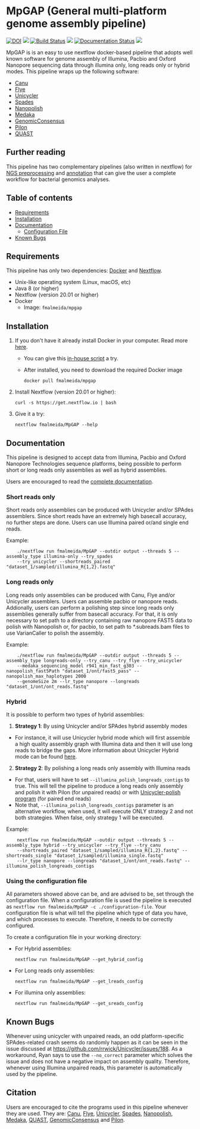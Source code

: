 # MpGAP (General multi-platform genome assembly pipeline)

[![DOI](https://zenodo.org/badge/200904121.svg)](https://zenodo.org/badge/latestdoi/200904121) ![](https://img.shields.io/github/v/release/fmalmeida/MpGAP) [![Build Status](https://travis-ci.org/fmalmeida/MpGAP.svg?branch=master)](https://travis-ci.org/fmalmeida/MpGAP) ![](https://img.shields.io/docker/cloud/build/fmalmeida/mpgap) [![Documentation Status](https://readthedocs.org/projects/mpgap/badge/?version=latest)](https://mpgap.readthedocs.io/en/latest/?badge=latest) ![](https://img.shields.io/badge/Nextflow-v20.01-yellowgreen)

MpGAP is is an easy to use nextflow docker-based pipeline that adopts well known software for genome assembly of Illumina, Pacbio and Oxford Nanopore sequencing data through illumina only, long reads only or hybrid modes. This pipeline wraps up the following software:

* [Canu](https://github.com/marbl/canu)
* [Flye](https://github.com/fenderglass/Flye)
* [Unicycler](https://github.com/rrwick/Unicycler)
* [Spades](https://github.com/ablab/spades)
* [Nanopolish](https://github.com/jts/nanopolish)
* [Medaka](https://github.com/nanoporetech/medaka)
* [GenomicConsensus](https://github.com/PacificBiosciences/GenomicConsensus)
* [Pilon](https://github.com/broadinstitute/pilon)
* [QUAST](https://github.com/ablab/quast)

## Further reading

This pipeline has two complementary pipelines (also written in nextflow) for [NGS preprocessing](https://github.com/fmalmeida/ngs-preprocess) and [annotation](https://github.com/fmalmeida/bacannot) that can give the user a complete workflow for bacterial genomics analyses.

## Table of contents

* [Requirements](https://github.com/fmalmeida/MpGAP#requirements)
* [Installation](https://github.com/fmalmeida/MpGAP#installation)
* [Documentation](https://github.com/fmalmeida/MpGAP#documentation)
  * [Configuration File](https://github.com/fmalmeida/MpGAP#using-the-configuration-file)
* [Known Bugs](https://github.com/fmalmeida/MpGAP/tree/develop#known-bugs)

## Requirements

This pipeline has only two dependencies: [Docker](https://www.docker.com) and [Nextflow](https://github.com/nextflow-io/nextflow).

* Unix-like operating system (Linux, macOS, etc)
* Java 8 (or higher)
* Nextflow (version 20.01 or higher)
* Docker
  * Image: `fmalmeida/mpgap`

## Installation

1. If you don't have it already install Docker in your computer. Read more [here](https://docs.docker.com/).
    * You can give this [in-house script](https://github.com/fmalmeida/bioinfo/blob/master/dockerfiles/docker_install.sh) a try.
    * After installed, you need to download the required Docker image

          docker pull fmalmeida/mpgap

2. Install Nextflow (version 20.01 or higher):

       curl -s https://get.nextflow.io | bash

3. Give it a try:

       nextflow fmalmeida/MpGAP --help

## Documentation

This pipeline is designed to accept data from Illumina, Pacbio and Oxford Nanopore Technologies sequence platforms, being possible to perform short or long reads only assemblies as well as hybrid assemblies.

Users are encouraged to read the [complete documentation](https://mpgap.readthedocs.io/en/latest/index.html).

### Short reads only

Short reads only assemblies can be produced with Unicycler and/or SPAdes assemblers. Since short reads have an extremely high basecall accuracy, no further steps are done. Users can use Illumina paired or/and single end reads.

Example:

        ./nextflow run fmalmeida/MpGAP --outdir output --threads 5 --assembly_type illumina-only --try_spades
        --try_unicycler --shortreads_paired "dataset_1/sampled/illumina_R{1,2}.fastq"

### Long reads only

Long reads only assemblies can be produced with Canu, Flye and/or Unicycler assemblers. Users can assemble pacbio or nanopore reads. Addionally, users can perform a polishing step since long reads only assemblies generally suffer from basecall accuracy. For that, it is only necessary to set path to a directory containing raw nanopore FAST5 data to polish with Nanopolish or, for pacbio, to set path to \*.subreads.bam files to use VarianCaller to polish the assembly.

Example:

        ./nextflow run fmalmeida/MpGAP --outdir output --threads 5 --assembly_type longreads-only --try_canu --try_flye --try_unicycler
        --medaka_sequencing_model r941_min_fast_g303 --nanopolish_fast5Path "dataset_1/ont/fast5_pass" --nanopolish_max_haplotypes 2000
        --genomeSize 2m --lr_type nanopore --longreads "dataset_1/ont/ont_reads.fastq"

### Hybrid

It is possible to perform two types of hybrid assemblies:

1. **Strategy 1**: By using Unicycler and/or SPAdes hybrid assembly modes
  * For instance, it will use Unicycler hybrid mode which will first assemble a high quality assembly graph with Illumina data and then it will use long reads to bridge the gaps. More information about Unicycler Hybrid mode can be found [here](https://github.com/rrwick/Unicycler#method-hybrid-assembly).
2. **Strategy 2**: By polishing a long reads only assembly with Illumina reads
  * For that, users will have to set `--illumina_polish_longreads_contigs` to true. This will tell the pipeline to produce a long reads only assembly and polish it with Pilon (for unpaired reads) or with [Unicycler-polish program](https://github.com/rrwick/Unicycler/blob/master/docs/unicycler-polish.md) (for paired end reads)
  * Note that, `--illumina_polish_longreads_contigs` parameter is an alternative workflow, when used, it will execute ONLY strategy 2 and not both strategies. When false, only strategy 1 will be executed.

Example:

        nextflow run fmalmeida/MpGAP --outdir output --threads 5 --assembly_type hybrid --try_unicycler --try_flye --try_canu
        --shortreads_paired "dataset_1/sampled/illumina_R{1,2}.fastq" --shortreads_single "dataset_1/sampled/illumina_single.fastq"
        --lr_type nanopore --longreads "dataset_1/ont/ont_reads.fastq" --illumina_polish_longreads_contigs

### Using the configuration file

All parameters showed above can be, and are advised to be, set through the configuration file. When a configuration file is used the pipeline is executed as `nextflow run fmalmeida/MpGAP -c ./configuration-file`. Your configuration file is what will tell the pipeline which type of data you have, and which processes to execute. Therefore, it needs to be correctly configured.

To create a configuration file in your working directory:

* For Hybrid assemblies:

      nextflow run fmalmeida/MpGAP --get_hybrid_config

* For Long reads only assemblies:

      nextflow run fmalmeida/MpGAP --get_lreads_config

* For illumina only assemblies:

      nextflow run fmalmeida/MpGAP --get_sreads_config

## Known Bugs

Whenever using unicycler with unpaired reads, an odd platform-specific SPAdes-related crash seems do randomly happen as it can be seen in the issue discussed at https://github.com/rrwick/Unicycler/issues/188. As a workaround, Ryan says to use the `--no_correct` parameter which solves the issue and does not have a negative impact on assembly quality. Therefore, whenever using Illumina unpaired reads, this parameter is automatically used by the pipeline.

## Citation

Users are encouraged to cite the programs used in this pipeline whenever they are used. They are: [Canu](https://github.com/marbl/canu), [Flye](https://github.com/fenderglass/Flye), [Unicycler](https://github.com/rrwick/Unicycler), [Spades](https://github.com/ablab/spades), [Nanopolish](https://github.com/jts/nanopolish), [Medaka](https://github.com/nanoporetech/medaka), [QUAST](https://github.com/ablab/quast), [GenomicConsensus](https://github.com/PacificBiosciences/GenomicConsensus) and [Pilon](https://github.com/broadinstitute/pilon).
